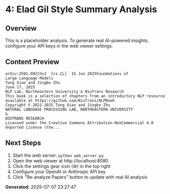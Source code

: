 
# 4: Elad Gil Style Summary Analysis

## Overview
This is a placeholder analysis. To generate real AI-powered insights, configure your API keys in the web viewer settings.

## Content Preview
```
arXiv:2501.09223v2  [cs.CL]  15 Jun 2025Foundations of
Large Language Models
Tong Xiao and Jingbo Zhu
June 17, 2025
NLP Lab, Northeastern University & NiuTrans Research
This book is a selection of chapters from an introductory NLP resource
available at https://github.com/NiuTrans/NLPBook
Copyright © 2021-2025 Tong Xiao and Jingbo Zhu
NATURAL LANGUAGE PROCESSING LAB, NORTHEASTERN UNIVERSITY
&
NIUTRANS RESEARCH
Licensed under the Creative Commons Attribution-NonCommercial 4.0 Unported License (the...
```

## Next Steps
1. Start the web server: `python web_server.py`
2. Open the web viewer at http://localhost:8080
3. Click the settings gear icon (⚙️) in the top right
4. Configure your OpenAI or Anthropic API key
5. Click "Re-analyze Papers" button to update with real AI analysis

**Generated:** 2025-07-07 23:27:47
        